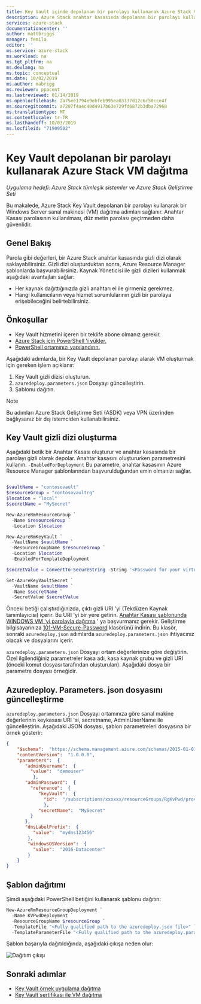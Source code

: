```yaml
---
title: Key Vault içinde depolanan bir parolayı kullanarak Azure Stack VM dağıtma | Microsoft Docs
description: Azure Stack anahtar kasasında depolanan bir parolayı kullanarak bir VM dağıtmayı öğrenin.
services: azure-stack
documentationcenter: ''
author: mattbriggs
manager: femila
editor: ''
ms.service: azure-stack
ms.workload: na
ms.tgt_pltfrm: na
ms.devlang: na
ms.topic: conceptual
ms.date: 10/02/2019
ms.author: mabrigg
ms.reviewer: ppacent
ms.lastreviewed: 01/14/2019
ms.openlocfilehash: 2a75ee1794e9ebfeb995ea03137d12c6c50cce4f
ms.sourcegitcommit: a7207f4a4c40d4917b63e729fd6872b3dba72968
ms.translationtype: MT
ms.contentlocale: tr-TR
ms.lasthandoff: 10/03/2019
ms.locfileid: "71909502"
---
```

# <a name="deploy-an-azure-stack-vm-using-a-password-stored-in-key-vault"></a>Key Vault depolanan bir parolayı kullanarak Azure Stack VM dağıtma

*Uygulama hedefi: Azure Stack tümleşik sistemler ve Azure Stack Geliştirme Seti*

Bu makalede, Azure Stack Key Vault depolanan bir parolayı kullanarak bir Windows Server sanal makinesi (VM) dağıtma adımları sağlanır. Anahtar Kasası parolasının kullanılması, düz metin parolası geçirmeden daha güvenlidir.

## <a name="overview"></a>Genel Bakış

Parola gibi değerleri, bir Azure Stack anahtar kasasında gizli dizi olarak saklayabilirsiniz. Gizli dizi oluşturduktan sonra, Azure Resource Manager şablonlarda başvurabilirsiniz. Kaynak Yöneticisi ile gizli dizileri kullanmak aşağıdaki avantajları sağlar:

* Her kaynak dağıttığınızda gizli anahtarı el ile girmeniz gerekmez.
* Hangi kullanıcıların veya hizmet sorumlularının gizli bir parolaya erişebileceğini belirtebilirsiniz.

## <a name="prerequisites"></a>Önkoşullar

* Key Vault hizmetini içeren bir teklife abone olmanız gerekir.
* [Azure Stack için PowerShell 'i yükler.](../operator/azure-stack-powershell-install.md)
* [PowerShell ortamınızı yapılandırın.](azure-stack-powershell-configure-user.md)

Aşağıdaki adımlarda, bir Key Vault depolanan parolayı alarak VM oluşturmak için gereken işlem açıklanır:

1. Key Vault gizli dizisi oluşturun.
2. `azuredeploy.parameters.json` Dosyayı güncelleştirin.
3. Şablonu dağıtın.

> [!NOTE]  
> Bu adımları Azure Stack Geliştirme Seti (ASDK) veya VPN üzerinden bağlıysanız bir dış istemciden kullanabilirsiniz.

## <a name="create-a-key-vault-secret"></a>Key Vault gizli dizi oluşturma

Aşağıdaki betik bir Anahtar Kasası oluşturur ve anahtar kasasında bir parolayı gizli olarak depolar. Anahtar kasasını oluştururken parametresini kullanın. `-EnabledForDeployment` Bu parametre, anahtar kasasının Azure Resource Manager şablonlarından başvurulduğundan emin olmanızı sağlar.

```powershell

$vaultName = "contosovault"
$resourceGroup = "contosovaultrg"
$location = "local"
$secretName = "MySecret"

New-AzureRmResourceGroup `
  -Name $resourceGroup `
  -Location $location

New-AzureRmKeyVault `
  -VaultName $vaultName `
  -ResourceGroupName $resourceGroup `
  -Location $location
  -EnabledForTemplateDeployment

$secretValue = ConvertTo-SecureString -String '<Password for your virtual machine>' -AsPlainText -Force

Set-AzureKeyVaultSecret `
  -VaultName $vaultName `
  -Name $secretName `
  -SecretValue $secretValue

```

Önceki betiği çalıştırdığınızda, çıktı gizli URI 'yi (Tekdüzen Kaynak tanımlayıcısı) içerir. Bu URI 'yi bir yere getirin. [Anahtar Kasası şablonunda WINDOWS VM 'yi parolayla dağıtma](https://github.com/Azure/AzureStack-QuickStart-Templates/tree/master/101-vm-windows-create-passwordfromkv) ' ya başvurmanız gerekir. Geliştirme bilgisayarınıza [101-VM-Secure-Password](https://github.com/Azure/AzureStack-QuickStart-Templates/tree/master/101-vm-windows-create-passwordfromkv) klasörünü indirin. Bu klasör, sonraki `azuredeploy.json` adımlarda `azuredeploy.parameters.json` ihtiyacınız olacak ve dosyalarını içerir.

`azuredeploy.parameters.json` Dosyayı ortam değerlerinize göre değiştirin. Özel ilgilendiğiniz parametreler kasa adı, kasa kaynak grubu ve gizli URI (önceki komut dosyası tarafından oluşturulan). Aşağıdaki dosya bir parametre dosyası örneğidir.

## <a name="update-the-azuredeployparametersjson-file"></a>Azuredeploy. Parameters. json dosyasını güncelleştirme

`azuredeploy.parameters.json` Dosyayı ortamınıza göre sanal makine değerlerinin keykasası URI 'si, secretname, AdminUserName ile güncelleştirin. Aşağıdaki JSON dosyası, şablon parametreleri dosyasına bir örnek gösterir:

```json
{
    "$schema":  "https://schema.management.azure.com/schemas/2015-01-01/deploymentParameters.json#",
    "contentVersion":  "1.0.0.0",
    "parameters":  {
       "adminUsername":  {
         "value":  "demouser"
          },
       "adminPassword":  {
         "reference":  {
            "keyVault":  {
              "id":  "/subscriptions/xxxxxx/resourceGroups/RgKvPwd/providers/Microsoft.KeyVault/vaults/KvPwd"
              },
            "secretName":  "MySecret"
         }
       },
       "dnsLabelPrefix":  {
          "value":  "mydns123456"
        },
        "windowsOSVersion":  {
          "value":  "2016-Datacenter"
        }
    }
}

```

## <a name="template-deployment"></a>Şablon dağıtımı

Şimdi aşağıdaki PowerShell betiğini kullanarak şablonu dağıtın:

```powershell  
New-AzureRmResourceGroupDeployment `
  -Name KVPwdDeployment `
  -ResourceGroupName $resourceGroup `
  -TemplateFile "<Fully qualified path to the azuredeploy.json file>" `
  -TemplateParameterFile "<Fully qualified path to the azuredeploy.parameters.json file>"
```

Şablon başarıyla dağıtıldığında, aşağıdaki çıkışa neden olur:

![Dağıtım çıkışı](media/azure-stack-key-vault-deploy-vm-with-secret/deployment-output.png)

## <a name="next-steps"></a>Sonraki adımlar

* [Key Vault örnek uygulama dağıtma](azure-stack-key-vault-sample-app.md)
* [Key Vault sertifikası ile VM dağıtma](azure-stack-key-vault-push-secret-into-vm.md)

